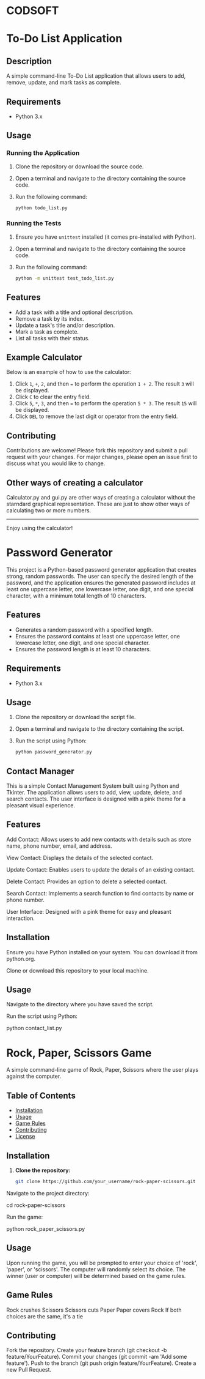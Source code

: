 # CODSOFT

# To-Do List Application

## Description

A simple command-line To-Do List application that allows users to add, remove, update, and mark tasks as complete.

## Requirements

- Python 3.x

## Usage

### Running the Application

1. Clone the repository or download the source code.
2. Open a terminal and navigate to the directory containing the source code.
3. Run the following command:

    ```sh
    python todo_list.py
    ```

### Running the Tests

1. Ensure you have `unittest` installed (it comes pre-installed with Python).
2. Open a terminal and navigate to the directory containing the source code.
3. Run the following command:

    ```sh
    python -m unittest test_todo_list.py
    ```

## Features

- Add a task with a title and optional description.
- Remove a task by its index.
- Update a task's title and/or description.
- Mark a task as complete.
- List all tasks with their status.

## Example Calculator

Below is an example of how to use the calculator:

1. Click `1`, `+`, `2`, and then `=` to perform the operation `1 + 2`. The result `3` will be displayed.
2. Click `C` to clear the entry field.
3. Click `5`, `*`, `3`, and then `=` to perform the operation `5 * 3`. The result `15` will be displayed.
4. Click `DEL` to remove the last digit or operator from the entry field.

## Contributing

Contributions are welcome! Please fork this repository and submit a pull request with your changes. For major changes, please open an issue first to discuss what you would like to change.

## Other ways of creating a calculator

Calculator.py and gui.py are other ways of creating a calculator without the starndard graphical representation.
These are just to show other ways of calculating two or more numbers. 

---

Enjoy using the calculator!
  

# Password Generator

This project is a Python-based password generator application that creates strong, random passwords. The user can specify the desired length of the password, and the application ensures the generated password includes at least one uppercase letter, one lowercase letter, one digit, and one special character, with a minimum total length of 10 characters.

## Features

- Generates a random password with a specified length.
- Ensures the password contains at least one uppercase letter, one lowercase letter, one digit, and one special character.
- Ensures the password length is at least 10 characters.

## Requirements

- Python 3.x

## Usage

1. Clone the repository or download the script file.

2. Open a terminal and navigate to the directory containing the script.

3. Run the script using Python:

   ```bash
   python password_generator.py

## Contact Manager

This is a simple Contact Management System built using Python and Tkinter. The application allows users to add, view, update, delete, and search contacts. The user interface is designed with a pink theme for a pleasant visual experience.

## Features

Add Contact: Allows users to add new contacts with details such as store name, phone number, email, and address.

View Contact: Displays the details of the selected contact.

Update Contact: Enables users to update the details of an existing contact.

Delete Contact: Provides an option to delete a selected contact.

Search Contact: Implements a search function to find contacts by name or phone number.

User Interface: Designed with a pink theme for easy and pleasant interaction.

## Installation

Ensure you have Python installed on your system. You can download it from python.org.

Clone or download this repository to your local machine.

## Usage

Navigate to the directory where you have saved the script.

Run the script using Python:

python contact_list.py

# Rock, Paper, Scissors Game

A simple command-line game of Rock, Paper, Scissors where the user plays against the computer.

## Table of Contents

- [Installation](#installation)
- [Usage](#usage)
- [Game Rules](#game-rules)
- [Contributing](#contributing)
- [License](#license)

## Installation

1. **Clone the repository:**

   ```bash
   git clone https://github.com/your_username/rock-paper-scissors.git

 Navigate to the project directory:

cd rock-paper-scissors

Run the game:

python rock_paper_scissors.py

## Usage
Upon running the game, you will be prompted to enter your choice of 'rock', 'paper', or 'scissors'.
The computer will randomly select its choice.
The winner (user or computer) will be determined based on the game rules.

## Game Rules

Rock crushes Scissors
Scissors cuts Paper
Paper covers Rock
If both choices are the same, it's a tie

## Contributing
Fork the repository.
Create your feature branch (git checkout -b feature/YourFeature).
Commit your changes (git commit -am 'Add some feature').
Push to the branch (git push origin feature/YourFeature).
Create a new Pull Request.



